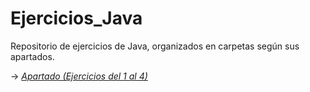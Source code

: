 # Ejercicios_Java

Repositorio de ejercicios de Java, organizados en carpetas según sus apartados.

-> [*Apartado (Ejercicios del 1 al 4)*](https://github.com/MarcosMoralesAragon/Ejercicios_Java/tree/main/Apartado%201)

